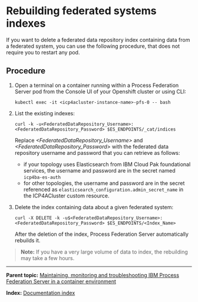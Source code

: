 # Rebuilding federated systems indexes

If you want to delete a federated data repository index containing data from a federated system, you can use the following procedure, that does not require you to restart any pod.

## Procedure

1. Open a terminal on a container running within a Process Federation Server pod from the Console UI of your Openshift cluster or using CLI:
   ```
   kubectl exec -it <icp4acluster-instance-name>-pfs-0 -- bash
   ```

1. List the existing indexes:
   ```
   curl -k -u<FederatedDataRepository_Username>:<FederatedDataRepository_Password> $ES_ENDPOINTS/_cat/indices
   ```
   Replace _<FederatedDataRepository_Username>_ and _<FederatedDataRepository_Password>_ with the federated data repository username and password that you can retrieve as follows:
   * if your topology uses Elasticsearch from IBM Cloud Pak foundational services, the username and password are in the secret named `icp4ba-es-auth`
   * for other topologies, the username and password are in the secret referenced as `elasticsearch_configuration.admin_secret_name` in the ICP4ACluster custom resource.

1. Delete the index containing data about a given federated system:
   ```
   curl -X DELETE -k -u$<FederatedDataRepository_Username>:<FederatedDataRepository_Password> $ES_ENDPOINTS/<Index_Name>
   ```
   After the deletion of the index, Process Federation Server automatically rebuilds it.
   
> **Note:** If you have a very large volume of data to index, the rebuilding may take a few hours.

--- 

**Parent topic:** [Maintaining, monitoring and troubleshooting IBM Process Federation Server in a container environment](./Maintaining-monitoring-and-troubleshooting.md)

**Index:** [Documentation index](../README.md#documentation-index)
